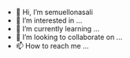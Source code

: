 - 👋 Hi, I’m semuellonasali
- 👀 I’m interested in ...
- 🌱 I’m currently learning ...
- 💞️ I’m looking to collaborate on ...
- 📫 How to reach me ...

<!---
Semuellonasali/Semuellonasali is a ✨ special ✨ repository because its `README.md` (this file) appears on your GitHub profile.
You can click the Preview link to take a look at your changes.
--->
